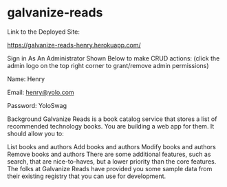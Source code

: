 # galvanize-reads

Link to the Deployed Site:

https://galvanize-reads-henry.herokuapp.com/

Sign in As An Administrator Shown Below to make CRUD actions:
(click the admin logo on the top right corner to grant/remove admin permissions)

Name: Henry

Email: henry@yolo.com

Password: YoloSwag

Background
Galvanize Reads is a book catalog service that stores a list of recommended technology books. You are building a web app for them. It should allow you to:

List books and authors
Add books and authors
Modify books and authors
Remove books and authors
There are some additional features, such as search, that are nice-to-haves, but a lower priority than the core features. The folks at Galvanize Reads have provided you some sample data from their existing registry that you can use for development.
